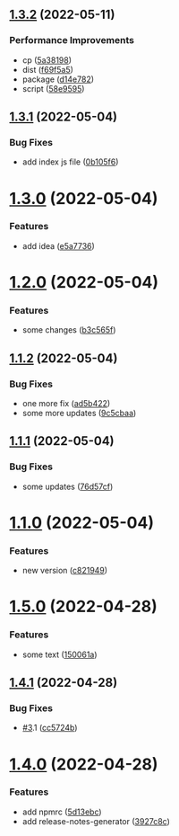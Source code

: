 ## [1.3.2](https://github.com/mint-dev/release-test-project/compare/v1.3.1...v1.3.2) (2022-05-11)


### Performance Improvements

* cp ([5a38198](https://github.com/mint-dev/release-test-project/commit/5a3819849dc8a01220ecf39c4a02629fcda692be))
* dist ([f69f5a5](https://github.com/mint-dev/release-test-project/commit/f69f5a52ed518b1ca67b7994ff87bd81b0695796))
* package ([d14e782](https://github.com/mint-dev/release-test-project/commit/d14e782fe0ad04666ec314e04bb867810ed9459b))
* script ([58e9595](https://github.com/mint-dev/release-test-project/commit/58e9595f914a829e0e12fbb6494b0d061ecf4097))

## [1.3.1](https://github.com/mint-dev/release-test-project/compare/v1.3.0...v1.3.1) (2022-05-04)


### Bug Fixes

* add index js file ([0b105f6](https://github.com/mint-dev/release-test-project/commit/0b105f6ff4f8ad2fa61719b06a3c0303c821c48d))

# [1.3.0](https://github.com/mint-dev/release-test-project/compare/v1.2.0...v1.3.0) (2022-05-04)


### Features

* add idea ([e5a7736](https://github.com/mint-dev/release-test-project/commit/e5a773628c68597e3f7b521c500a5ada96a7423a))

# [1.2.0](https://github.com/mint-dev/release-test-project/compare/v1.1.2...v1.2.0) (2022-05-04)


### Features

* some changes ([b3c565f](https://github.com/mint-dev/release-test-project/commit/b3c565fa8673d42a78dcf7adf6fb997a94e5b004))

## [1.1.2](https://github.com/mint-dev/release-test-project/compare/v1.1.1...v1.1.2) (2022-05-04)


### Bug Fixes

* one more fix ([ad5b422](https://github.com/mint-dev/release-test-project/commit/ad5b42264882cb91e3b3da3a0b3b6a8120121da6))
* some more updates ([9c5cbaa](https://github.com/mint-dev/release-test-project/commit/9c5cbaa921bc405b2cb50742272a7682fea6a624))

## [1.1.1](https://github.com/mint-dev/release-test-project/compare/v1.1.0...v1.1.1) (2022-05-04)


### Bug Fixes

* some updates ([76d57cf](https://github.com/mint-dev/release-test-project/commit/76d57cfbfe12d173d2e7e8a6c1c5fe76ebe52efb))

# [1.1.0](https://github.com/mint-dev/release-test-project/compare/v1.0.0...v1.1.0) (2022-05-04)


### Features

* new version ([c821949](https://github.com/mint-dev/release-test-project/commit/c821949c3228289801065065efca20e83b428834))

# [1.5.0](https://D/Work/git_server/semantic/compare/v1.4.1...v1.5.0) (2022-04-28)


### Features

* some text ([150061a](https://D/Work/git_server/semantic/commit/150061a589a90cb231c6a8559f8c0a41d3071283))

## [1.4.1](https://D/Work/git_server/semantic/compare/v1.4.0...v1.4.1) (2022-04-28)


### Bug Fixes

* [#3](https://D/undefined/Work/git_server/semantic/issues/3).1 ([cc5724b](https://D/Work/git_server/semantic/commit/cc5724b2d6208b73a65c31ffa20e73bf2bb9d6f2))

# [1.4.0](https://D/Work/git_server/semantic/compare/v1.3.0...v1.4.0) (2022-04-28)


### Features

* add npmrc ([5d13ebc](https://D/Work/git_server/semantic/commit/5d13ebccb3e3c078d5d722c888dbdb90e5c24f8a))
* add release-notes-generator ([3927c8c](https://D/Work/git_server/semantic/commit/3927c8ccfb3f0d495283952609eb09a50776e042))
